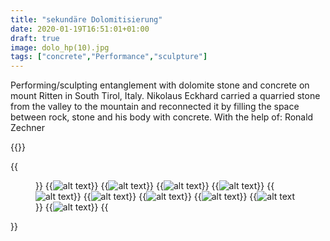 ```yaml
---
title: "sekundäre Dolomitisierung"
date: 2020-01-19T16:51:01+01:00
draft: true
image: dolo_hp(10).jpg
tags: ["concrete","Performance","sculpture"]
---
```


Performing/sculpting entanglement with dolomite stone and concrete on mount Ritten in South Tirol, Italy.
Nikolaus Eckhard carried a quarried stone from the valley to the mountain and reconnected it by filling the space between rock, stone and his body with concrete.
With the help of: Ronald Zechner

{{<space>}}

{{<figure figcaption="" >}}
  {{<img src=dolo_hp(1).jpg alt="alt text" >}}
  {{<img src=dolo_hp(2).jpg alt="alt text" >}}
  {{<img src=dolo_hp(3).jpg alt="alt text" >}}
  {{<img src=dolo_hp(4).jpg alt="alt text" >}}
  {{<img src=dolo_hp(5).jpg alt="alt text" >}}
  {{<img src=dolo_hp(6).jpg alt="alt text" >}}
  {{<img src=dolo_hp(7).jpg alt="alt text" >}}
  {{<img src=dolo_hp(8).jpg alt="alt text" >}}
  {{<img src=dolo_hp(9).jpg alt="alt text" >}}
  {{<img src=dolo_hp(10).jpg alt="alt text" >}}
{{</figure >}}